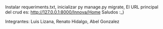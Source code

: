 Instalar requeriments.txt, inicializar py manage.py migrate, El URL principal del crud es: http://127.0.0.1:8000/Innova/Home
Saludos :_)

Integrantes: Luis Lizana, Renato Hidalgo, Abel Gonzalez
